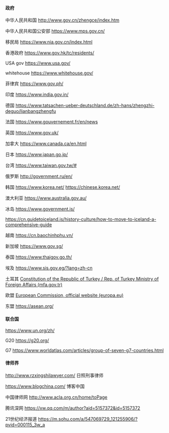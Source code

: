 #### 政府

中华人民共和国        http://www.gov.cn/zhengce/index.htm

中华人民共和国公安部      https://www.mps.gov.cn/

移民局    https://www.nia.gov.cn/index.html

香港政府   https://www.gov.hk/tc/residents/

USA gov    https://www.usa.gov/

whitehouse    https://www.whitehouse.gov/

菲律宾    https://www.gov.ph/

印度  https://www.india.gov.in/

德国   https://www.tatsachen-ueber-deutschland.de/zh-hans/zhengzhi-deguo/lianbangzhengfu

法国   https://www.gouvernement.fr/en/news

英国  https://www.gov.uk/

加拿大  https://www.canada.ca/en.html

日本   https://www.japan.go.jp/

台湾  https://www.taiwan.gov.tw/#

俄罗斯  http://government.ru/en/

韩国   https://www.korea.net/      https://chinese.korea.net/

澳大利亚    https://www.australia.gov.au/

冰岛   https://www.government.is/          

https://cn.guidetoiceland.is/history-culture/how-to-move-to-iceland-a-comprehensive-guide

越南   https://cn.baochinhphu.vn/

新加坡  https://www.gov.sg/

泰国   https://www.thaigov.go.th/

埃及 https://www.sis.gov.eg/?lang=zh-cn

土耳其  [Constitution of the Republic of Turkey / Rep. of Turkey Ministry of Foreign Affairs (mfa.gov.tr)](https://www.mfa.gov.tr/constitution-of-the-republic-of-turkey.en.mfa)

欧盟  [European Commission, official website (europa.eu)](https://ec.europa.eu/info/index_en)

东盟  https://asean.org/





#### 联合国

https://www.un.org/zh/

G20    https://g20.org/

G7  https://www.worldatlas.com/articles/group-of-seven-g7-countries.html



#### 律师界

http://www.rzxingshilawyer.com/  日照刑事律师

https://www.blogchina.com/   博客中国

中国律师网  http://www.acla.org.cn/home/toPage

腾讯深网   https://xw.qq.com/m/author?aid=5157372&id=5157372

21世纪经济报道   https://m.sohu.com/a/547069729_121255906/?pvid=000115_3w_a
